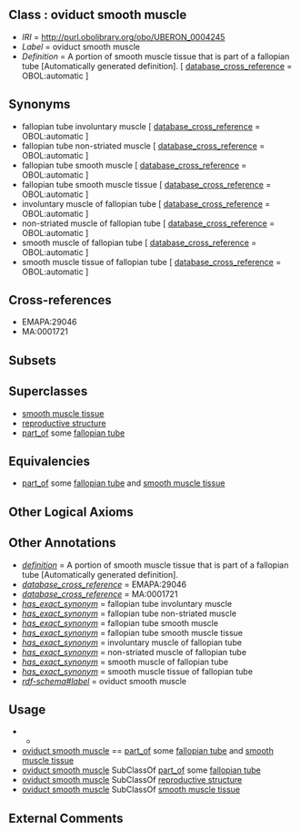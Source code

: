 
## Class : oviduct smooth muscle

 * *IRI* = http://purl.obolibrary.org/obo/UBERON_0004245
 * *Label* = oviduct smooth muscle
 * *Definition* = A portion of smooth muscle tissue that is part of a fallopian tube [Automatically generated definition]. [ [database_cross_reference](../../ef/oboInOwl#hasDbXref.md) = OBOL:automatic ]

## Synonyms

 * fallopian tube involuntary muscle [ [database_cross_reference](../../ef/oboInOwl#hasDbXref.md) = OBOL:automatic ]
 * fallopian tube non-striated muscle [ [database_cross_reference](../../ef/oboInOwl#hasDbXref.md) = OBOL:automatic ]
 * fallopian tube smooth muscle [ [database_cross_reference](../../ef/oboInOwl#hasDbXref.md) = OBOL:automatic ]
 * fallopian tube smooth muscle tissue [ [database_cross_reference](../../ef/oboInOwl#hasDbXref.md) = OBOL:automatic ]
 * involuntary muscle of fallopian tube [ [database_cross_reference](../../ef/oboInOwl#hasDbXref.md) = OBOL:automatic ]
 * non-striated muscle of fallopian tube [ [database_cross_reference](../../ef/oboInOwl#hasDbXref.md) = OBOL:automatic ]
 * smooth muscle of fallopian tube [ [database_cross_reference](../../ef/oboInOwl#hasDbXref.md) = OBOL:automatic ]
 * smooth muscle tissue of fallopian tube [ [database_cross_reference](../../ef/oboInOwl#hasDbXref.md) = OBOL:automatic ]

## Cross-references

 * EMAPA:29046
 * MA:0001721

## Subsets


## Superclasses

 * [smooth muscle tissue](../../UBERON/35/UBERON_0001135.md)
 * [reproductive structure](../../UBERON/56/UBERON_0005156.md)
 * [part_of](../../BFO/50/BFO_0000050.md) some [fallopian tube](../../UBERON/89/UBERON_0003889.md)

## Equivalencies

 * [part_of](../../BFO/50/BFO_0000050.md) some [fallopian tube](../../UBERON/89/UBERON_0003889.md) and [smooth muscle tissue](../../UBERON/35/UBERON_0001135.md)

## Other Logical Axioms


## Other Annotations

 * *[definition](../../IAO/15/IAO_0000115.md)* = A portion of smooth muscle tissue that is part of a fallopian tube [Automatically generated definition].
 * *[database_cross_reference](../../ef/oboInOwl#hasDbXref.md)* = EMAPA:29046
 * *[database_cross_reference](../../ef/oboInOwl#hasDbXref.md)* = MA:0001721
 * *[has_exact_synonym](../../ym/oboInOwl#hasExactSynonym.md)* = fallopian tube involuntary muscle
 * *[has_exact_synonym](../../ym/oboInOwl#hasExactSynonym.md)* = fallopian tube non-striated muscle
 * *[has_exact_synonym](../../ym/oboInOwl#hasExactSynonym.md)* = fallopian tube smooth muscle
 * *[has_exact_synonym](../../ym/oboInOwl#hasExactSynonym.md)* = fallopian tube smooth muscle tissue
 * *[has_exact_synonym](../../ym/oboInOwl#hasExactSynonym.md)* = involuntary muscle of fallopian tube
 * *[has_exact_synonym](../../ym/oboInOwl#hasExactSynonym.md)* = non-striated muscle of fallopian tube
 * *[has_exact_synonym](../../ym/oboInOwl#hasExactSynonym.md)* = smooth muscle of fallopian tube
 * *[has_exact_synonym](../../ym/oboInOwl#hasExactSynonym.md)* = smooth muscle tissue of fallopian tube
 * *[rdf-schema#label](../../el/rdf-schema#label.md)* = oviduct smooth muscle

## Usage

 * -
 * [oviduct smooth muscle](../../UBERON/45/UBERON_0004245.md) == [part_of](../../BFO/50/BFO_0000050.md) some [fallopian tube](../../UBERON/89/UBERON_0003889.md) and [smooth muscle tissue](../../UBERON/35/UBERON_0001135.md)
 * [oviduct smooth muscle](../../UBERON/45/UBERON_0004245.md) SubClassOf [part_of](../../BFO/50/BFO_0000050.md) some [fallopian tube](../../UBERON/89/UBERON_0003889.md)
 * [oviduct smooth muscle](../../UBERON/45/UBERON_0004245.md) SubClassOf [reproductive structure](../../UBERON/56/UBERON_0005156.md)
 * [oviduct smooth muscle](../../UBERON/45/UBERON_0004245.md) SubClassOf [smooth muscle tissue](../../UBERON/35/UBERON_0001135.md)

## External Comments

